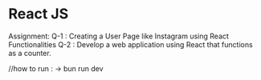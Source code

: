 # React JS
Assignment:
Q-1 : Creating a User Page like Instagram using React Functionalities
Q-2 : Develop a web application using React that functions as a counter.



//how to run :
-> bun run dev
